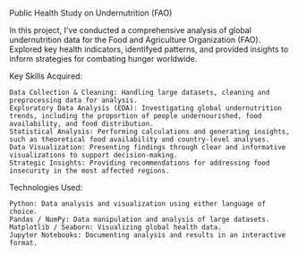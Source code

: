 Public Health Study on Undernutrition (FAO)

In this project, I've conducted a comprehensive analysis of global undernutrition data for the Food and Agriculture Organization (FAO). Explored key health indicators, identifyed patterns, and provided insights to inform strategies for combating hunger worldwide.
 
Key Skills Acquired:

    Data Collection & Cleaning: Handling large datasets, cleaning and preprocessing data for analysis.
    Exploratory Data Analysis (EDA): Investigating global undernutrition trends, including the proportion of people undernourished, food availability, and food distribution.
    Statistical Analysis: Performing calculations and generating insights, such as theoretical food availability and country-level analyses.
    Data Visualization: Presenting findings through clear and informative visualizations to support decision-making.
    Strategic Insights: Providing recommendations for addressing food insecurity in the most affected regions.

Technologies Used:

    Python: Data analysis and visualization using either language of choice.
    Pandas / NumPy: Data manipulation and analysis of large datasets.
    Matplotlib / Seaborn: Visualizing global health data.
    Jupyter Notebooks: Documenting analysis and results in an interactive format.
